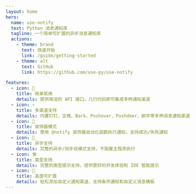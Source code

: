 ```yaml
---
layout: home
hero:
  name: use-notify
  text: Python 消息通知库
  tagline: 一个简单可扩展的异步消息通知库
  actions:
    - theme: brand
      text: 快速开始
      link: /guide/getting-started
    - theme: alt
      text: GitHub
      link: https://github.com/use-py/use-notify

features:
  - icon: 🚀
    title: 简单易用
    details: 提供简洁的 API 接口，几行代码即可集成多种通知渠道
  - icon: ⚡️
    title: 多渠道支持
    details: 内置钉钉、企微、Bark、Pushover、Pushdeer、邮件等多种消息通知渠道
  - icon: 🎯
    title: 装饰器模式
    details: 使用 @notify 装饰器自动化函数执行通知，支持成功/失败通知
  - icon: 🔄
    title: 异步支持
    details: 完整的异步/同步双模式支持，不阻塞主程序执行
  - icon: 🛠️
    title: 类型支持
    details: 完整的类型提示支持，提供更好的开发体验和 IDE 智能提示
  - icon: 🔧
    title: 高度可扩展
    details: 轻松添加自定义通知渠道，支持条件通知和自定义消息模板
---
```

